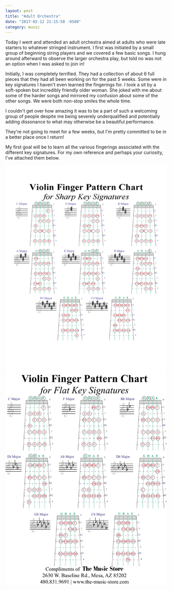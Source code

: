 ```yaml
---
layout: post
title: "Adult Orchestra"
date: "2017-02-12 21:15:50 -0500"
category: music
---
```


Today I went and attended an adult orchestra aimed at adults who were late starters
to whatever stringed instrument. I first was initiated by a small group of beginning
string players and we covered a few basic songs. I hung around afterward to observe
the larger orchestra play, but told no was not an option when I was asked to
join in!

Initially, I was completely terrified. They had a collection of about 6 full
pieces that they had all been working on for the past 5 weeks. Some were in key
signatures I haven't even learned the fingerings for. I took a sit by a soft-spoken
but incredibly friendly older woman. She joked with me about some of the harder
songs and mirrored my confusion about some of the other songs. We were both
non-stop smiles the whole time.

I couldn't get over how amazing it was to be a part of such a welcoming group
of people despite me being severely underqualified and potentially adding
dissonance to what may otherwise be a beautiful performance.  

They're not going to meet for a few weeks, but I'm pretty committed to be in a
better place once I return!

My first goal will be to learn all the various fingerings associated with the
different key signatures. For my own reference and perhaps your curiosity, I've
attached them below.

<img src="\images\violin-sharp-fingerings.png" width="600">
<img src="\images\violin-flat-fingerings.png" width="600">
